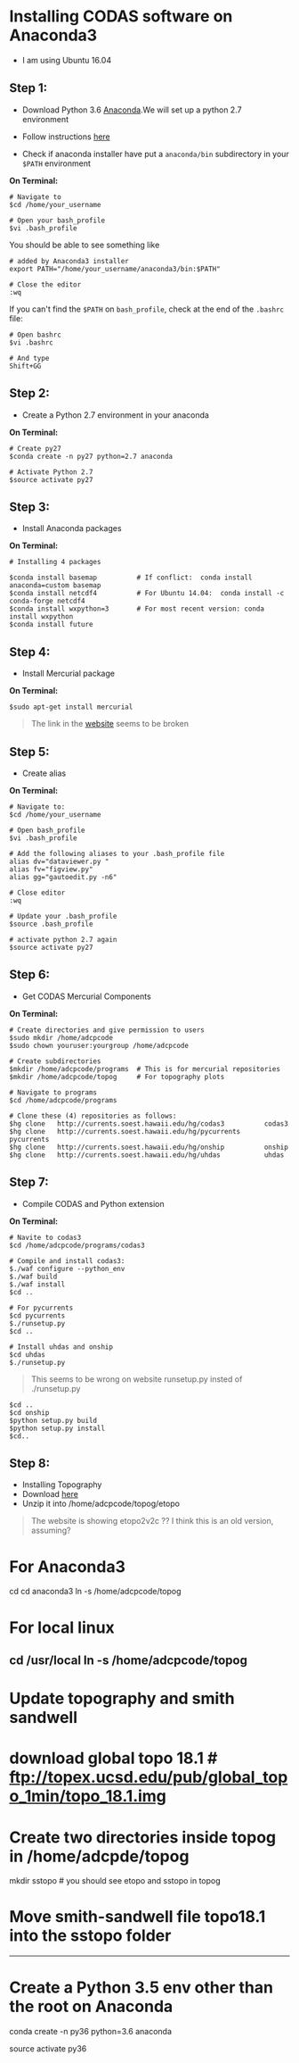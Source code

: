 # Installing CODAS software on Anaconda3
- I am using Ubuntu 16.04


## Step 1:
- Download Python 3.6 [Anaconda](https://www.anaconda.com/download/#linux).We will set up a python 2.7 environment

- Follow instructions [here]( https://docs.anaconda.com/anaconda/install/linux)

- Check if anaconda installer have put a ``anaconda/bin`` subdirectory in your ``$PATH`` environment

**On Terminal:**
```
# Navigate to
$cd /home/your_username  

# Open your bash_profile
$vi .bash_profile
```
You should be able to see something like

```
# added by Anaconda3 installer
export PATH="/home/your_username/anaconda3/bin:$PATH"

# Close the editor
:wq
```

If you can't find the ``$PATH`` on ``bash_profile``, check at the end of the ``.bashrc`` file:

```
# Open bashrc
$vi .bashrc

# And type
Shift+GG
```

## Step 2:
- Create a Python 2.7 environment in your anaconda

**On Terminal:**
```
# Create py27
$conda create -n py27 python=2.7 anaconda

# Activate Python 2.7
$source activate py27
```

## Step 3:
- Install Anaconda packages 

**On Terminal:**
```
# Installing 4 packages

$conda install basemap          # If conflict:  conda install anaconda=custom basemap 
$conda install netcdf4          # For Ubuntu 14.04:  conda install -c conda-forge netcdf4   
$conda install wxpython=3       # For most recent version: conda install wxpython
$conda install future
```
## Step 4:

- Install Mercurial package 

**On Terminal:**
```
$sudo apt-get install mercurial
```
> The link in the [website]( https://currents.soest.hawaii.edu/docs/adcp_doc/codas_setup/anaconda_install/index.html) seems to be broken


## Step 5:

- Create alias

**On Terminal:**
```
# Navigate to:
$cd /home/your_username

# Open bash_profile
$vi .bash_profile

# Add the following aliases to your .bash_profile file
alias dv="dataviewer.py "
alias fv="figview.py"
alias gg="gautoedit.py -n6"

# Close editor
:wq

# Update your .bash_profile
$source .bash_profile

# activate python 2.7 again
$source activate py27 
```

## Step 6:
- Get CODAS Mercurial Components

**On Terminal:**
```
# Create directories and give permission to users
$sudo mkdir /home/adcpcode
$sudo chown youruser:yourgroup /home/adcpcode

# Create subdirectories
$mkdir /home/adcpcode/programs  # This is for mercurial repositories
$mkdir /home/adcpcode/topog     # For topography plots 

# Navigate to programs
$cd /home/adcpcode/programs

# Clone these (4) repositories as follows:
$hg clone   http://currents.soest.hawaii.edu/hg/codas3          codas3
$hg clone   http://currents.soest.hawaii.edu/hg/pycurrents      pycurrents
$hg clone   http://currents.soest.hawaii.edu/hg/onship          onship
$hg clone   http://currents.soest.hawaii.edu/hg/uhdas           uhdas
```

## Step 7:
- Compile CODAS and Python extension

**On Terminal:**
```
# Navite to codas3
$cd /home/adcpcode/programs/codas3

# Compile and install codas3:
$./waf configure --python_env
$./waf build
$./waf install
$cd ..

# For pycurrents
$cd pycurrents
$./runsetup.py
$cd ..

# Install uhdas and onship
$cd uhdas 
$./runsetup.py    
```
> This seems to be wrong on website runsetup.py insted of ./runsetup.py

```
$cd ..
$cd onship
$python setup.py build
$python setup.py install
$cd..
```

## Step 8:
- Installing Topography
- Download [here](ftp://currents.soest.hawaii.edu/pub/outgoing/etopo1_for_pycurrents.zip)
- Unzip it into /home/adcpcode/topog/etopo
> The website is showing etopo2v2c ?? I think this is an old version, assuming?



# For Anaconda3
cd
cd anaconda3
ln -s /home/adcpcode/topog 

# For local linux
cd /usr/local
ln -s /home/adcpcode/topog
------------------------------------------------
# Update topography and smith sandwell
# download global topo 18.1 # ftp://topex.ucsd.edu/pub/global_topo_1min/topo_18.1.img 
# Create two directories inside topog in /home/adcpde/topog
mkdir sstopo # you should see etopo and sstopo in topog

# Move smith-sandwell file topo18.1 into the sstopo folder


--------------------------------------------- 
# Create a Python 3.5 env other than the root on Anaconda
conda create -n py36 python=3.6 anaconda

source activate py36
